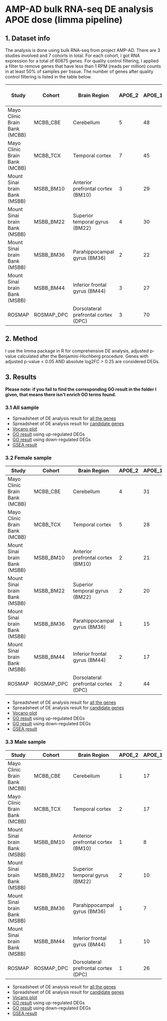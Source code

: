 # AMP-AD bulk RNA-seq DE analysis APOE dose (limma pipeline)

## 1. Dataset info
The analysis is done using bulk RNA-seq from project AMP-AD. There are 3 studies involved and 7 cohorts in total. For each cohort, I got RNA expression for a total of 60675 genes. For quality control filtering, I applied a filter to remove genes that have less than 1 RPM (reads per million) counts in at least 50% of samples per tissue. The number of genes after quality control filtering is listed in the table below.

| Study                         | Cohort      | Brain Region                         | APOE\_2 | APOE\_1 | APOE\_0 | \# filtered genes |
| ----------------------------- | ----------- | ------------------------------------ | ------- | ------- | ------- | ----------------- |
| Mayo Clinic Brain Bank (MCBB) | MCBB\_CBE   | Cerebellum                           | 5       | 48      | 106     | 16862             |
| Mayo Clinic Brain Bank (MCBB) | MCBB\_TCX   | Temporal cortex                      | 7       | 45      | 108     | 16489             |
| Mount Sinai brain Bank (MSBB) | MSBB\_BM10  | Anterior prefrontal cortex (BM10)    | 3       | 29      | 133     | 19919             |
| Mount Sinai brain Bank (MSBB) | MSBB\_BM22  | Superior temporal gyrus (BM22)       | 4       | 30      | 148     | 19565             |
| Mount Sinai brain Bank (MSBB) | MSBB\_BM36  | Parahippocampal gyrus (BM36)         | 2       | 22      | 160     | 19893             |
| Mount Sinai brain Bank (MSBB) | MSBB\_BM44  | Inferior frontal gyrus (BM44)        | 3       | 27      | 129     | 18647             |
| ROSMAP                        | ROSMAP\_DPC | Dorsolateral prefrontal cortex (DPC) | 3       | 70      | 168     | 16941             |

## 2. Method
I use the limma package in R for comprehensive DE analysis, adjusted p-value calculated after the Benjamini-Hochberg procedure. Genes with adjusted p-value < 0.05 AND absolute log2FC > 0.25 are considered DEGs.

## 3. Results
**Please note: if you fail to find the corresponding GO result in the folder I given, that means there isn't enrich GO terms found.**
### 3.1 All sample
+ Spreadsheet of DE analysis result for [all the genes](https://github.com/ningxinkang/Chen_lab_analysis/tree/main/AMP-AD_limma_all/DE_overall/ApoE_dose)
+ Spreadsheet of DE analysis result for [candidate genes](https://github.com/ningxinkang/Chen_lab_analysis/tree/main/AMP-AD_limma_all/candidate/ApoE_dose)
+ [Vocano plot](https://github.com/ningxinkang/Chen_lab_analysis/tree/main/AMP-AD_limma_all/vocano_plot/ApoE_dose)
+ [GO result](https://github.com/ningxinkang/Chen_lab_analysis/tree/main/AMP-AD_limma_all/up_GO/ApoE_dose) using up-regulated DEGs
+ [GO result](https://github.com/ningxinkang/Chen_lab_analysis/tree/main/AMP-AD_limma_all/down_GO/ApoE_dose) using down-regulated DEGs
+ [GSEA result](https://github.com/ningxinkang/Chen_lab_analysis/tree/main/AMP-AD_limma_all/GSEA/ApoE_dose)
### 3.2 Female sample
| Study                         | Cohort      | Brain Region                         | APOE\_2 | APOE\_1 | APOE\_0 |
| ----------------------------- | ----------- | ------------------------------------ | ------- | ------- | ------- |
| Mayo Clinic Brain Bank (MCBB) | MCBB\_CBE   | Cerebellum                           | 4       | 31      | 50      |
| Mayo Clinic Brain Bank (MCBB) | MCBB\_TCX   | Temporal cortex                      | 5       | 28      | 53      |
| Mount Sinai brain Bank (MSBB) | MSBB\_BM10  | Anterior prefrontal cortex (BM10)    | 2       | 21      | 85      |
| Mount Sinai brain Bank (MSBB) | MSBB\_BM22  | Superior temporal gyrus (BM22)       | 2       | 20      | 91      |
| Mount Sinai brain Bank (MSBB) | MSBB\_BM36  | Parahippocampal gyrus (BM36)         | 1       | 15      | 98      |
| Mount Sinai brain Bank (MSBB) | MSBB\_BM44  | Inferior frontal gyrus (BM44)        | 2       | 17      | 79      |
| ROSMAP                        | ROSMAP\_DPC | Dorsolateral prefrontal cortex (DPC) | 2       | 44      | 110     |

+ Spreadsheet of DE analysis result for [all the genes](https://github.com/ningxinkang/Chen_lab_analysis/tree/main/AMP-AD_limma_F/DE_overall/ApoE_dose)
+ Spreadsheet of DE analysis result for [candidate genes](https://github.com/ningxinkang/Chen_lab_analysis/tree/main/AMP-AD_limma_F/candidate/ApoE_dose)
+ [Vocano plot](https://github.com/ningxinkang/Chen_lab_analysis/tree/main/AMP-AD_limma_F/vocano_plot/ApoE_dose)
+ [GO result](https://github.com/ningxinkang/Chen_lab_analysis/tree/main/AMP-AD_limma_F/up_GO/ApoE_dose) using up-regulated DEGs
+ [GO result](https://github.com/ningxinkang/Chen_lab_analysis/tree/main/AMP-AD_limma_F/down_GO/ApoE_dose) using down-regulated DEGs
+ [GSEA result](https://github.com/ningxinkang/Chen_lab_analysis/tree/main/AMP-AD_limma_F/GSEA/ApoE_dose)

### 3.3 Male sample
| Study                         | Cohort      | Brain Region                         | APOE\_2 | APOE\_1 | APOE\_0 |
| ----------------------------- | ----------- | ------------------------------------ | ------- | ------- | ------- |
| Mayo Clinic Brain Bank (MCBB) | MCBB\_CBE   | Cerebellum                           | 1       | 17      | 56      |
| Mayo Clinic Brain Bank (MCBB) | MCBB\_TCX   | Temporal cortex                      | 2       | 17      | 55      |
| Mount Sinai brain Bank (MSBB) | MSBB\_BM10  | Anterior prefrontal cortex (BM10)    | 1       | 8       | 48      |
| Mount Sinai brain Bank (MSBB) | MSBB\_BM22  | Superior temporal gyrus (BM22)       | 2       | 10      | 57      |
| Mount Sinai brain Bank (MSBB) | MSBB\_BM36  | Parahippocampal gyrus (BM36)         | 1       | 7       | 62      |
| Mount Sinai brain Bank (MSBB) | MSBB\_BM44  | Inferior frontal gyrus (BM44)        | 1       | 10      | 50      |
| ROSMAP                        | ROSMAP\_DPC | Dorsolateral prefrontal cortex (DPC) | 1       | 26      | 58      |

+ Spreadsheet of DE analysis result for [all the genes](https://github.com/ningxinkang/Chen_lab_analysis/tree/main/AMP-AD_limma_M/DE_overall/ApoE_dose)
+ Spreadsheet of DE analysis result for [candidate genes](https://github.com/ningxinkang/Chen_lab_analysis/tree/main/AMP-AD_limma_M/candidate/ApoE_dose)
+ [Vocano plot](https://github.com/ningxinkang/Chen_lab_analysis/tree/main/AMP-AD_limma_M/vocano_plot/ApoE_dose)
+ [GO result](https://github.com/ningxinkang/Chen_lab_analysis/tree/main/AMP-AD_limma_M/up_GO/ApoE_dose) using up-regulated DEGs
+ [GO result](https://github.com/ningxinkang/Chen_lab_analysis/tree/main/AMP-AD_limma_M/down_GO/ApoE_dose) using down-regulated DEGs
+ [GSEA result](https://github.com/ningxinkang/Chen_lab_analysis/tree/main/AMP-AD_limma_M/GSEA/ApoE_dose)

